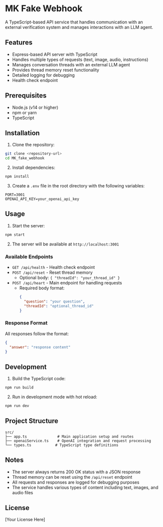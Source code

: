 # MK Fake Webhook

A TypeScript-based API service that handles communication with an external verification system and manages interactions with an LLM agent.

## Features

- Express-based API server with TypeScript
- Handles multiple types of requests (text, image, audio, instructions)
- Manages conversation threads with an external LLM agent
- Provides thread memory reset functionality
- Detailed logging for debugging
- Health check endpoint

## Prerequisites

- Node.js (v14 or higher)
- npm or yarn
- TypeScript

## Installation

1. Clone the repository:

```bash
git clone <repository-url>
cd MK_fake_webhook
```

2. Install dependencies:

```bash
npm install
```

3. Create a `.env` file in the root directory with the following variables:

```
PORT=3001
OPENAI_API_KEY=your_openai_api_key
```

## Usage

1. Start the server:

```bash
npm start
```

2. The server will be available at `http://localhost:3001`

### Available Endpoints

- `GET /api/health` - Health check endpoint
- `POST /api/reset` - Reset thread memory
  - Optional body: `{ "threadId": "your_thread_id" }`
- `POST /api/heart` - Main endpoint for handling requests
  - Required body format:
    ```json
    {
      "question": "your question",
      "threadId": "optional_thread_id"
    }
    ```

### Response Format

All responses follow the format:

```json
{
  "answer": "response content"
}
```

## Development

1. Build the TypeScript code:

```bash
npm run build
```

2. Run in development mode with hot reload:

```bash
npm run dev
```

## Project Structure

```
src/
├── app.ts              # Main application setup and routes
├── openaiService.ts    # OpenAI integration and request processing
└── types.ts           # TypeScript type definitions
```

## Notes

- The server always returns 200 OK status with a JSON response
- Thread memory can be reset using the `/api/reset` endpoint
- All requests and responses are logged for debugging purposes
- The service handles various types of content including text, images, and audio files

## License

[Your License Here]
